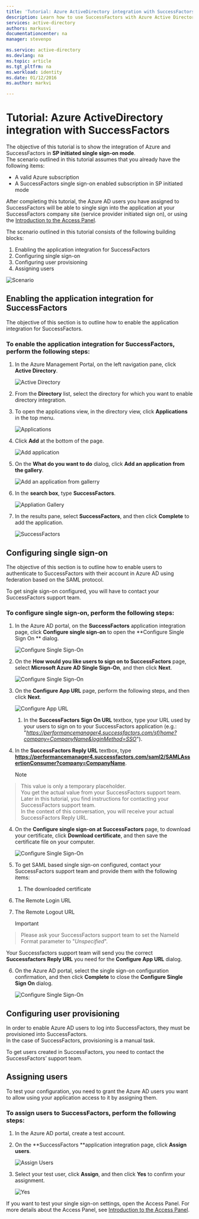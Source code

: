```yaml
---
title: 'Tutorial: Azure ActiveDirectory integration with SuccessFactors | Microsoft Azure'
description: Learn how to use SuccessFactors with Azure Active Directory to enable single sign-on, automated provisioning, and more!
services: active-directory
authors: markusvi
documentationcenter: na
manager: stevenpo

ms.service: active-directory
ms.devlang: na
ms.topic: article
ms.tgt_pltfrm: na
ms.workload: identity
ms.date: 01/12/2016
ms.author: markvi

---
```

# Tutorial: Azure ActiveDirectory integration with SuccessFactors
The objective of this tutorial is to show the integration of Azure and SuccessFactors in **SP initiated single sign-on mode**.  
The scenario outlined in this tutorial assumes that you already have the following items:

* A valid Azure subscription
* A SuccessFactors single sign-on enabled subscription in SP initiated mode

After completing this tutorial, the Azure AD users you have assigned to SuccessFactors will be able to single sign into the application at your SuccessFactors company site (service provider initiated sign on), or using the [Introduction to the Access Panel](active-directory-saas-access-panel-introduction.md).

The scenario outlined in this tutorial consists of the following building blocks:

1. Enabling the application integration for SuccessFactors
2. Configuring single sign-on
3. Configuring user provisioning
4. Assigning users

![Scenario](./media/active-directory-saas-successfactors-tutorial/IC791135.png "Scenario")

## Enabling the application integration for SuccessFactors
The objective of this section is to outline how to enable the application integration for SuccessFactors.

### To enable the application integration for SuccessFactors, perform the following steps:
1. In the Azure Management Portal, on the left navigation pane, click **Active Directory**.

   ![Active Directory](./media/active-directory-saas-successfactors-tutorial/IC700993.png "Active Directory")

2. From the **Directory** list, select the directory for which you want to enable directory integration.

3. To open the applications view, in the directory view, click **Applications** in the top menu.

   ![Applications](./media/active-directory-saas-successfactors-tutorial/IC700994.png "Applications")

4. Click **Add** at the bottom of the page.

   ![Add application](./media/active-directory-saas-successfactors-tutorial/IC749321.png "Add application")

5. On the **What do you want to do** dialog, click **Add an application from the gallery**.

   ![Add an application from gallerry](./media/active-directory-saas-successfactors-tutorial/IC749322.png "Add an application from gallerry")

6. In the **search box**, type **SuccessFactors**.

   ![Appliation Gallery](./media/active-directory-saas-successfactors-tutorial/IC791136.png "Appliation Gallery")

7. In the results pane, select **SuccessFactors**, and then click **Complete** to add the application.

   ![SuccessFactors](./media/active-directory-saas-successfactors-tutorial/IC791137.png "SuccessFactors")


## Configuring single sign-on
The objective of this section is to outline how to enable users to authenticate to SuccessFactors with their account in Azure AD using federation based on the SAML protocol.

To get single sign-on configured, you will have to contact your SuccessFactors support team.

### To configure single sign-on, perform the following steps:
1. In the Azure AD portal, on the **SuccessFactors** application integration page, click **Configure single sign-on** to open the **Configure Single Sign On ** dialog.

   ![Configure Single Sign-On](./media/active-directory-saas-successfactors-tutorial/IC791138.png "Configure Single Sign-On")

2. On the **How would you like users to sign on to SuccessFactors** page, select **Microsoft Azure AD Single Sign-On**, and then click **Next**.

   ![Configure Single Sign-On](./media/active-directory-saas-successfactors-tutorial/IC791139.png "Configure Single Sign-On")

3. On the **Configure App URL** page, perform the following steps, and then click **Next**.

   ![Configure App URL](./media/active-directory-saas-successfactors-tutorial/IC791140.png "Configure App URL")

   1. In the **SuccessFactors Sign On URL** textbox, type your URL used by your users to sign on to your SuccessFactors application (e.g.: "*https://performancemanager4.successfactors.com/sf/home?company=CompanyName&loginMethod=SSO*").
2. In the **SuccessFactors Reply URL** textbox, type **https://performancemanager4.successfactors.com/saml2/SAMLAssertionConsumer?company=CompanyName**.

   > [!NOTE]
> This value is only a temporary placeholder.  
> You get the actual value from your SuccessFactors support team.  
> Later in this tutorial, you find instructions for contacting your SuccessFactors support team.  
> In the context of this conversation, you will receive your actual SuccessFactors Reply URL.
> 

4. On the **Configure single sign-on at SuccessFactors** page, to download your certificate, click **Download certificate**, and then save the certificate file on your computer.

   ![Configure Single Sign-On](./media/active-directory-saas-successfactors-tutorial/IC791141.png "Configure Single Sign-On")

5. To get SAML based single sign-on configured, contact your SuccessFactors support team and provide them with the following items:

   1. The downloaded certificate
2. The Remote Login URL
3. The Remote Logout URL

   > [!IMPORTANT]
> Please ask your SuccessFactors support team to set the NameId Format parameter to "*Unspecified*".
> 
> 
   Your Successfactors support team will send you the correct **Successfactors Reply URL** you need for the **Configure App URL** dialog.

6. On the Azure AD portal, select the single sign-on configuration confirmation, and then click **Complete** to close the **Configure Single Sign On** dialog.

   ![Configure Single Sign-On](./media/active-directory-saas-successfactors-tutorial/IC791142.png "Configure Single Sign-On")


## Configuring user provisioning
In order to enable Azure AD users to log into SuccessFactors, they must be provisioned into SuccessFactors.  
In the case of SuccessFactors, provisioning is a manual task.

To get users created in SuccessFactors, you need to contact the SuccessFactors’ support team.

## Assigning users
To test your configuration, you need to grant the Azure AD users you want to allow using your application access to it by assigning them.

### To assign users to SuccessFactors, perform the following steps:
1. In the Azure AD portal, create a test account.

2. On the **SuccessFactors **application integration page, click **Assign users**.

   ![Assign Users](./media/active-directory-saas-successfactors-tutorial/IC791143.png "Assign Users")

3. Select your test user, click **Assign**, and then click **Yes** to confirm your assignment.

   ![Yes](./media/active-directory-saas-successfactors-tutorial/IC767830.png "Yes")


If you want to test your single sign-on settings, open the Access Panel. For more details about the Access Panel, see [Introduction to the Access Panel](active-directory-saas-access-panel-introduction.md).

